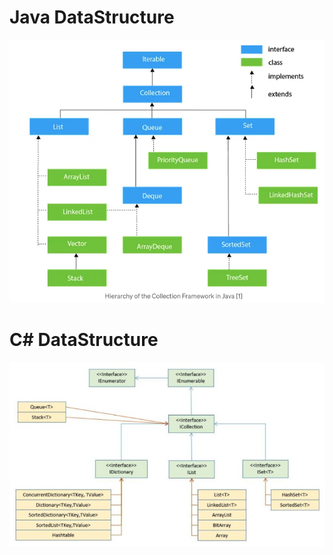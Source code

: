 # Java DataStructure
![Java DataStructure](./images/image011.png)

# C# DataStructure
![C# DataStructure](./images/image010.png)
